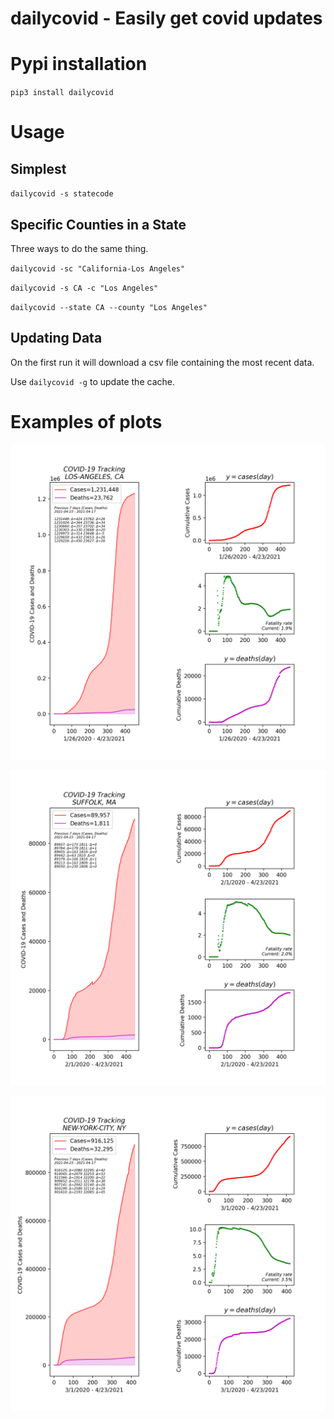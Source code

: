 # dailycovid - Easily get covid updates

# Pypi installation
`pip3 install dailycovid`

# Usage


## Simplest

`dailycovid -s statecode`

## Specific Counties in a State

Three ways to do the same thing.

`dailycovid -sc "California-Los Angeles"`

`dailycovid -s CA -c "Los Angeles"`

`dailycovid --state CA --county "Los Angeles"`

## Updating Data

On the first run it will download a csv file containing the most recent data.


Use `dailycovid -g` to update the cache.


# Examples of plots

![image](https://raw.githubusercontent.com/Fitzy1293/daily-covid/master/examples/plots_LOS-ANGELES_CA.png)

![image](https://raw.githubusercontent.com/Fitzy1293/daily-covid/master/examples/plots_SUFFOLK_MA.png)   

![image](https://raw.githubusercontent.com/Fitzy1293/daily-covid/master/examples/plots_NEW-YORK-CITY_NY.png)
